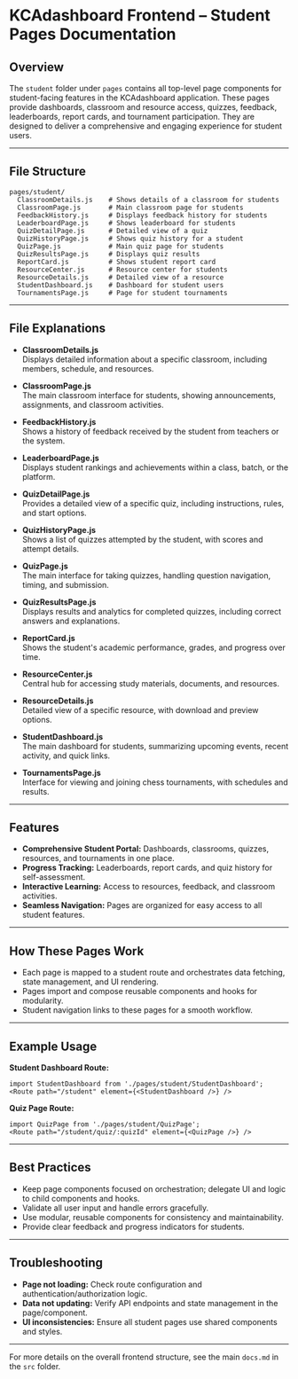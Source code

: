
# KCAdashboard Frontend – Student Pages Documentation

## Overview

The `student` folder under `pages` contains all top-level page components for student-facing features in the KCAdashboard application. These pages provide dashboards, classroom and resource access, quizzes, feedback, leaderboards, report cards, and tournament participation. They are designed to deliver a comprehensive and engaging experience for student users.

---

## File Structure

```
pages/student/
  ClassroomDetails.js    # Shows details of a classroom for students
  ClassroomPage.js       # Main classroom page for students
  FeedbackHistory.js     # Displays feedback history for students
  LeaderboardPage.js     # Shows leaderboard for students
  QuizDetailPage.js      # Detailed view of a quiz
  QuizHistoryPage.js     # Shows quiz history for a student
  QuizPage.js            # Main quiz page for students
  QuizResultsPage.js     # Displays quiz results
  ReportCard.js          # Shows student report card
  ResourceCenter.js      # Resource center for students
  ResourceDetails.js     # Detailed view of a resource
  StudentDashboard.js    # Dashboard for student users
  TournamentsPage.js     # Page for student tournaments
```

---

## File Explanations

- **ClassroomDetails.js**  
  Displays detailed information about a specific classroom, including members, schedule, and resources.

- **ClassroomPage.js**  
  The main classroom interface for students, showing announcements, assignments, and classroom activities.

- **FeedbackHistory.js**  
  Shows a history of feedback received by the student from teachers or the system.

- **LeaderboardPage.js**  
  Displays student rankings and achievements within a class, batch, or the platform.

- **QuizDetailPage.js**  
  Provides a detailed view of a specific quiz, including instructions, rules, and start options.

- **QuizHistoryPage.js**  
  Shows a list of quizzes attempted by the student, with scores and attempt details.

- **QuizPage.js**  
  The main interface for taking quizzes, handling question navigation, timing, and submission.

- **QuizResultsPage.js**  
  Displays results and analytics for completed quizzes, including correct answers and explanations.

- **ReportCard.js**  
  Shows the student's academic performance, grades, and progress over time.

- **ResourceCenter.js**  
  Central hub for accessing study materials, documents, and resources.

- **ResourceDetails.js**  
  Detailed view of a specific resource, with download and preview options.

- **StudentDashboard.js**  
  The main dashboard for students, summarizing upcoming events, recent activity, and quick links.

- **TournamentsPage.js**  
  Interface for viewing and joining chess tournaments, with schedules and results.

---

## Features

- **Comprehensive Student Portal:** Dashboards, classrooms, quizzes, resources, and tournaments in one place.
- **Progress Tracking:** Leaderboards, report cards, and quiz history for self-assessment.
- **Interactive Learning:** Access to resources, feedback, and classroom activities.
- **Seamless Navigation:** Pages are organized for easy access to all student features.

---

## How These Pages Work

- Each page is mapped to a student route and orchestrates data fetching, state management, and UI rendering.
- Pages import and compose reusable components and hooks for modularity.
- Student navigation links to these pages for a smooth workflow.

---

## Example Usage

**Student Dashboard Route:**
```
import StudentDashboard from './pages/student/StudentDashboard';
<Route path="/student" element={<StudentDashboard />} />
```

**Quiz Page Route:**
```
import QuizPage from './pages/student/QuizPage';
<Route path="/student/quiz/:quizId" element={<QuizPage />} />
```

---

## Best Practices

- Keep page components focused on orchestration; delegate UI and logic to child components and hooks.
- Validate all user input and handle errors gracefully.
- Use modular, reusable components for consistency and maintainability.
- Provide clear feedback and progress indicators for students.

---

## Troubleshooting

- **Page not loading:** Check route configuration and authentication/authorization logic.
- **Data not updating:** Verify API endpoints and state management in the page/component.
- **UI inconsistencies:** Ensure all student pages use shared components and styles.

---

For more details on the overall frontend structure, see the main `docs.md` in the `src` folder.
